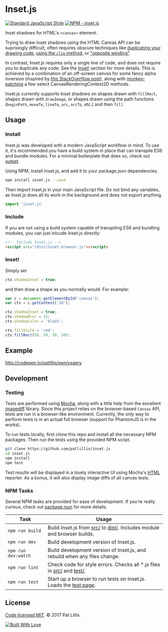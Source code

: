# Inset.js

[![Standard JavaScript Style](https://img.shields.io/badge/code_style-standard-brightgreen.svg?style=flat-square)](http://standardjs.com/)
[![NPM - inset.js](https://img.shields.io/npm/v/inset.js.svg?style=flat-square)](https://www.npmjs.com/package/inset.js)

Inset shadows for HTML's `<canvas>` element.

Trying to draw inset shadows using the HTML Canvas API can be suprisingly difficult, often requires obscure techniques like [duplicating your drawing code](http://stackoverflow.com/a/27892121), [using the `clip` method](https://www.rgraph.net/blog/an-example-of-html5-canvas-shadows.html#inner-shadows), or ["opposite winding"](https://www.html5rocks.com/en/tutorials/canvas/texteffects/#toc-inner-shadow).

In contrast, Inset.js requires only a single line of code, and does not require you to duplicate any code. See the [Inset!](#inset) section for more details. This is achieved by a combination of an off-screen canvas for some fancy alpha inversion (inspired by [this StackOverflow post](http://stackoverflow.com/a/37380488)), along with [monkey-patching](http://me.dt.in.th/page/JavaScript-override/) a few select CanvasRenderingContext2D methods.

Inset.js currently supports inset shadows on shapes drawn with `fillRect`, shapes drawn with `drawImage`, or shapes drawn using the path functions (`beginPath`, `moveTo`, `lineTo`, `arc`, `arcTo`, etc.) and then `fill`.

## Usage

### Install

Inset.js was developed with a modern JavaScript workflow in mind. To use it, it's recommended you have a build system in place that can transpile ES6 and bundle modules. For a minimal boilerplate that does so, check out [outset](https://github.com/callmecavs/outset).

Using NPM, install Inset.js, and add it to your package.json dependencies.

```bash
npm install inset.js --save
```

Then import Inset.js in your main JavaScript file. Do not bind any variables, as Inset.js does all its work in the background and does not export anything.

```javascript
import 'inset.js'
```

### Include

If you are not using a build system capable of transpiling ES6 and bundling modules, you can just inlcude Inset.js directly:

```html
<!-- Include Inset.js -->
<script src="/dist/inset.browser.js"></script>
```

### Inset!

Simply set 

```javascript
ctx.shadowInset = true;
```

and then draw a shape as you normally would. For example:

```javascript
var c = document.getElementById('canvas');
var ctx = c.getContext('2d');

ctx.shadowInset = true;
ctx.shadowBlur = 15;
ctx.shadowColor = 'black';

ctx.fillStyle = 'red';
ctx.fillRect(50, 50, 50, 50);
```

## Example

http://codepen.io/patlillis/pen/vxaery

## Development

### Testing

Tests are performed using [Mocha](https://mochajs.org/), along with a little help from the excellent [imagediff](https://github.com/HumbleSoftware/js-imagediff) library. Since this project relies on the browser-based `Canvas` API, tests are run in a browser-like environment. Currently, the only way to perform tests is in an actual full browser (support for PhantomJS is in the works).

To run tests locally, first clone this repo and install all the necessary NPM packages. Then run the tests using the provided NPM script.

```bash
git clone https://github.com/patlillis/inset.js
cd inset.js
npm install
npm test
```

Test results will be displayed in a lovely interactive UI using Mocha's [HTML](https://mochajs.org/#html) reporter. As a bonus, it will also display image diffs of all canvas tests.

### NPM Tasks

Several NPM tasks are provided for ease of development. If you're really curious, check out [package.json](package.json) for more details.

| Task                | Usage                                                                                 |
| ------------------- | ------------------------------------------------------------------------------------- |
| `npm run build`     | Build Inset.js from [src/](src) to [dist/](dist). Includes module and browser builds. |
| `npm run dev`       | Build development version of Inset.js.                                                |
| `npm run dev:watch` | Build development version of Inset.js, and rebuild when any files change.             |
| `npm run lint`      | Check code for style errors. Checks all *.js files in [src/](src) and [test/](test).  |
| `npm run test`      | Start up a browser to run tests on Inset.js. Loads the [test page](test/manual.html). |

<!--
### Command line

Command line tests are performed using [PhantomJS](http://phantomjs.org/) (hooked into Mocha with [phantom-js-core](https://github.com/nathanboktae/mocha-phantomjs-core)). Once you have run `npm install`, it should be as simple as

```bash
npm run test
```

Test results will be displayed in the terminal.
-->

## License

[Code licensed MIT](LICENSE). © 2017 Pat Lillis.

[![Built With Love](http://forthebadge.com/images/badges/built-with-love.svg)](http://forthebadge.com)
